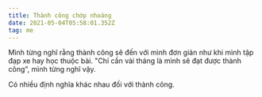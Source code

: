 ```yaml
---
title: Thành công chớp nhoáng
date: 2021-05-04T05:58:01.352Z
tag: me
---
```

Mình từng nghĩ rằng thành công sẽ đến với mình đơn giản như khi mình tập đạp xe hay học thuộc bài. "Chỉ cần vài tháng là mình sẽ đạt được thành công", mình từng nghĩ vậy.

Có nhiều định nghĩa khác nhau đối với thành công.